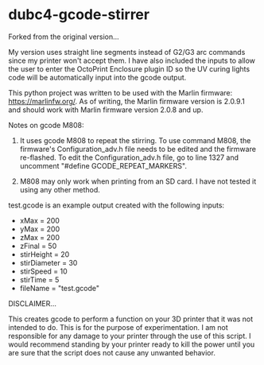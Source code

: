 # dubc4-gcode-stirrer

Forked from the original version...

My version uses straight line segments instead of G2/G3 arc commands since my printer won't accept them.
I have also included the inputs to allow the user to enter the OctoPrint Enclosure plugin ID so the UV curing lights code will be automatically
input into the gcode output.

This python project was written to be used with the Marlin firmware: https://marlinfw.org/. As of writing, the Marlin firmware version is 2.0.9.1 and should work with Marlin firmware version 2.0.8 and up.

Notes on gcode M808:

1) It uses gcode M808 to repeat the stirring. To use command M808, the firmware's Configuration_adv.h file needs to be edited and the firmware re-flashed. To edit the Configuration_adv.h file, go to line 1327 and uncomment "#define GCODE_REPEAT_MARKERS".

2) M808 may only work when printing from an SD card. I have not tested it using any other method.

test.gcode is an example output created with the following inputs:  
- xMax = 200  
- yMax = 200  
- zMax = 200  
- zFinal = 50  
- stirHeight = 20  
- stirDiameter = 30  
- stirSpeed = 10  
- stirTime = 5  
- fileName = "test.gcode"  

DISCLAIMER...

This creates gcode to perform a function on your 3D printer that it was not intended to do. This is for the purpose of experimentation. I am not responsible for any damage to your printer through the use of this script. I would recommend standing by your printer ready to kill the power until you are sure that the script does not cause any unwanted behavior.
